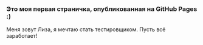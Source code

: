 ### Это моя первая страничка, опубликованная на GitHub Pages :)
Меня зовут Лиза, я мечтаю стать тестировщиком. 
Пусть всё заработает!
